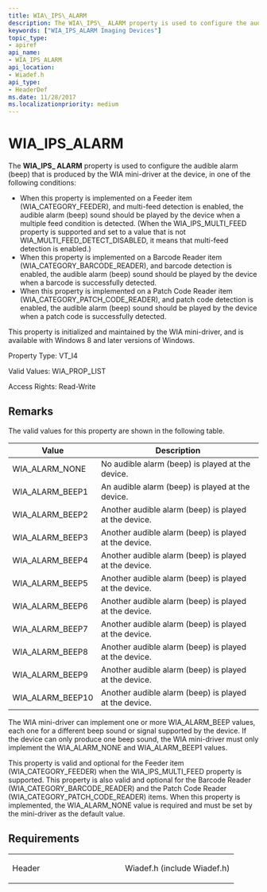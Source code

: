 ```yaml
---
title: WIA\_IPS\_ALARM
description: The WIA\_IPS\_ ALARM property is used to configure the audible alarm (beep) that is produced by the WIA mini-driver at the device, in one of the following conditions When this property is implemented on a Feeder item (WIA\_CATEGORY\_FEEDER), and multi-feed detection is enabled, the audible alarm (beep) sound should be played by the device when a multiple feed condition is detected. (When the WIA\_IPS\_MULTI\_FEED property is supported and set to a value that is not WIA\_MULTI\_FEED\_DETECT\_DISABLED, it means that multi-feed detection is enabled.)When this property is implemented on a Barcode Reader item (WIA\_CATEGORY\_BARCODE\_READER), and barcode detection is enabled, the audible alarm (beep) sound should be played by the device when a barcode is successfully detected. When this property is implemented on a Patch Code Reader item (WIA\_CATEGORY\_PATCH\_CODE\_READER), and patch code detection is enabled, the audible alarm (beep) sound should be played by the device when a patch code is successfully detected.
keywords: ["WIA_IPS_ALARM Imaging Devices"]
topic_type:
- apiref
api_name:
- WIA_IPS_ALARM
api_location:
- Wiadef.h
api_type:
- HeaderDef
ms.date: 11/28/2017
ms.localizationpriority: medium
---
```


# WIA\_IPS\_ALARM


The **WIA\_IPS\_ ALARM** property is used to configure the audible alarm (beep) that is produced by the WIA mini-driver at the device, in one of the following conditions:

-   When this property is implemented on a Feeder item (WIA\_CATEGORY\_FEEDER), and multi-feed detection is enabled, the audible alarm (beep) sound should be played by the device when a multiple feed condition is detected. (When the WIA\_IPS\_MULTI\_FEED property is supported and set to a value that is not WIA\_MULTI\_FEED\_DETECT\_DISABLED, it means that multi-feed detection is enabled.)
-   When this property is implemented on a Barcode Reader item (WIA\_CATEGORY\_BARCODE\_READER), and barcode detection is enabled, the audible alarm (beep) sound should be played by the device when a barcode is successfully detected.
-   When this property is implemented on a Patch Code Reader item (WIA\_CATEGORY\_PATCH\_CODE\_READER), and patch code detection is enabled, the audible alarm (beep) sound should be played by the device when a patch code is successfully detected.

This property is initialized and maintained by the WIA mini-driver, and is available with Windows 8 and later versions of Windows.

Property Type: VT\_I4

Valid Values: WIA\_PROP\_LIST

Access Rights: Read-Write

Remarks
-------

The valid values for this property are shown in the following table.

| Value              | Description                                           |
|--------------------|-------------------------------------------------------|
| WIA\_ALARM\_NONE   | No audible alarm (beep) is played at the device.      |
| WIA\_ALARM\_BEEP1  | An audible alarm (beep) is played at the device.      |
| WIA\_ALARM\_BEEP2  | Another audible alarm (beep) is played at the device. |
| WIA\_ALARM\_BEEP3  | Another audible alarm (beep) is played at the device. |
| WIA\_ALARM\_BEEP4  | Another audible alarm (beep) is played at the device. |
| WIA\_ALARM\_BEEP5  | Another audible alarm (beep) is played at the device. |
| WIA\_ALARM\_BEEP6  | Another audible alarm (beep) is played at the device. |
| WIA\_ALARM\_BEEP7  | Another audible alarm (beep) is played at the device. |
| WIA\_ALARM\_BEEP8  | Another audible alarm (beep) is played at the device. |
| WIA\_ALARM\_BEEP9  | Another audible alarm (beep) is played at the device. |
| WIA\_ALARM\_BEEP10 | Another audible alarm (beep) is played at the device. |

 

The WIA mini-driver can implement one or more WIA\_ALARM\_BEEP values, each one for a different beep sound or signal supported by the device. If the device can only produce one beep sound, the WIA mini-driver must only implement the WIA\_ALARM\_NONE and WIA\_ALARM\_BEEP1 values.

This property is valid and optional for the Feeder item (WIA\_CATEGORY\_FEEDER) when the WIA\_IPS\_MULTI\_FEED property is supported. This property is also valid and optional for the Barcode Reader (WIA\_CATEGORY\_BARCODE\_READER) and the Patch Code Reader (WIA\_CATEGORY\_PATCH\_CODE\_READER) items. When this property is implemented, the WIA\_ALARM\_NONE value is required and must be set by the mini-driver as the default value.

Requirements
------------

<table>
<colgroup>
<col width="50%" />
<col width="50%" />
</colgroup>
<tbody>
<tr class="odd">
<td><p>Header</p></td>
<td>Wiadef.h (include Wiadef.h)</td>
</tr>
</tbody>
</table>

 

 






